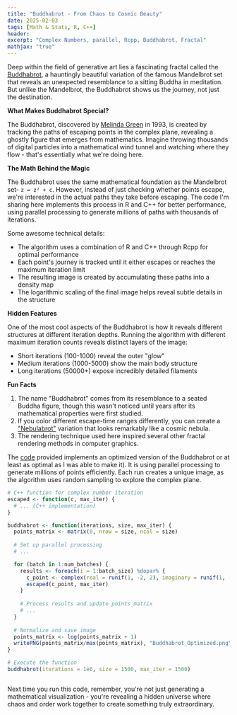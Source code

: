 ```yaml
---
title: "Buddhabrot - From Chaos to Cosmic Beauty"
date: 2025-02-03
tags: [Math & Stats, R, C++]
header:
excerpt: "Complex Numbers, parallel, Rcpp, Buddhabrot, Fractal"
mathjax: "true"
---
```


Deep within the field of generative art lies a fascinating fractal called the [Buddhabrot](https://en.wikipedia.org/wiki/Buddhabrot), a hauntingly beautiful variation of the famous Mandelbrot set that reveals an unexpected resemblance to a sitting Buddha in meditation. But unlike the Mandelbrot, the Buddhabrot shows us the journey, not just the destination.


**What Makes Buddhabrot Special?**

The Buddhabrot, discovered by [Melinda Green](https://superliminal.com/fractals/bbrot/) in 1993, is created by tracking the paths of escaping points in the complex plane, revealing a ghostly figure that emerges from mathematics. Imagine throwing thousands of digital particles into a mathematical wind tunnel and watching where they flow - that's essentially what we're doing here.


**The Math Behind the Magic**

The Buddhabrot uses the same mathematical foundation as the Mandelbrot set- `z = z² + c`. However, instead of just checking whether points escape, we're interested in the actual paths they take before escaping. The code I'm sharing here implements this process in R and C++ for better performance, using parallel processing to generate millions of paths with thousands of iterations.

Some awesome technical details:
- The algorithm uses a combination of R and C++ through Rcpp for optimal performance
- Each point's journey is tracked until it either escapes or reaches the maximum iteration limit
- The resulting image is created by accumulating these paths into a density map
- The logarithmic scaling of the final image helps reveal subtle details in the structure


**Hidden Features**

One of the most cool aspects of the Buddhabrot is how it reveals different structures at different iteration depths. Running the algorithm with different maximum iteration counts reveals distinct layers of the image:
- Short iterations (100-1000) reveal the outer "glow"
- Medium iterations (1000-5000) show the main body structure
- Long iterations (50000+) expose incredibly detailed filaments


**Fun Facts**

1. The name "Buddhabrot" comes from its resemblance to a seated Buddha figure, though this wasn't noticed until years after its mathematical properties were first studied.
2. If you color different escape-time ranges differently, you can create a ["Nebulabrot"](https://raw.githubusercontent.com/mihirp161/nebulabrot_r/refs/heads/main/Nebulabrot_Core.png) variation that looks remarkably like a cosmic nebula.
3. The rendering technique used here inspired several other fractal rendering methods in computer graphics.

The [code](https://github.com/mihirp161/buddhabrot_r) provided implements an optimized version of the Buddhabrot or at least as optimal as I was able to make it). It is using parallel processing to generate millions of points efficiently. Each run creates a unique image, as the algorithm uses random sampling to explore the complex plane.

`````r
# C++ function for complex number iteration
escaped <- function(c, max_iter) {
  # ... (C++ implementation)
}

buddhabrot <- function(iterations, size, max_iter) {
  points_matrix <- matrix(0, nrow = size, ncol = size)
  
  # Set up parallel processing
  # ...

  for (batch in 1:num_batches) {
    results <- foreach(i = 1:batch_size) %dopar% {
      c_point <- complex(real = runif(1, -2, 2), imaginary = runif(1, -2, 2))
      escaped(c_point, max_iter)
    }
    
    # Process results and update points_matrix
    # ...
  }
  
  # Normalize and save image
  points_matrix <- log(points_matrix + 1)
  writePNG(points_matrix/max(points_matrix), "Buddhabrot_Optimized.png")
}

# Execute the function
buddhabrot(iterations = 1e6, size = 1500, max_iter = 1500)

`````

<p align="center"> 
   <img src="{{ site.url }}{{ site.baseurl }}/images/buddhabrot/Buddhabrot_Optimized.png" alt="">
</p>


Next time you run this code, remember, you're not just generating a mathematical visualization - you're revealing a hidden universe where chaos and order work together to create something truly extraordinary.
